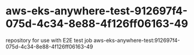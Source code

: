 # aws-eks-anywhere-test-912697f4-075d-4c34-8e88-4f126ff06163-49
repository for use with E2E test job aws-eks-anywhere-test:912697f4-075d-4c34-8e88-4f126ff06163-49
